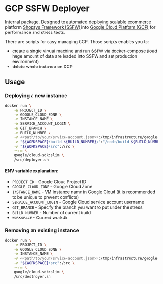 # GCP SSFW Deployer

Internal package. Designed to automated deploying scalable ecommerce platform [Shopsys Framework (SSFW)](https://github.com/shopsys/shopsys) into [Google Cloud Platform (GCP)](https://cloud.google.com/gcp/) for performance and stress tests.

There are scripts for easy managing GCP. Those scripts enables you to:

* create a single virtual machine and run SSFW via docker-compose (load huge amount of data are loaded into SSFW and set production environment)
* delete whole instance on GCP

## Usage
### Deploying a new instance

```bash
docker run \
    -e PROJECT_ID \
    -e GOOGLE_CLOUD_ZONE \
    -e INSTANCE_NAME \
    -e SERVICE_ACCOUNT_LOGIN \
    -e GIT_BRANCH \
    -e BUILD_NUMBER \
    -v <<path/to/your/srvice-account.json>>:/tmp/infrastructure/google-cloud/service-account.json \
    -v "${WORKSPACE}/build-${BUILD_NUMBER}/":"/code/build-${BUILD_NUMBER}/" \
    -v "${WORKSPACE}/src":/src \
    --rm \
    google/cloud-sdk:slim \
    /src/deployer.sh
```

#### ENV variable explanation:

- `PROJECT_ID` - Google Cloud Project ID
- `GOOGLE_CLOUD_ZONE` - Google Cloud Zone 
- `INSTANCE_NAME` - VM instance name in Google Cloud (it is recommended to be unique to prevent conflicts)
- `SERVICE_ACCOUNT_LOGIN` - Google Cloud service account username 
- `GIT_BRANCH` - Specify the branch you want to put under the stress
- `BUILD_NUMBER` - Number of current build
- `WORKSPACE` - Current workdir

### Removing an existing instance

```bash
docker run \
    -e PROJECT_ID \
    -e GOOGLE_CLOUD_ZONE \
    -e INSTANCE_NAME \
    -v <<path/to/your/srvice-account.json>>:/tmp/infrastructure/google-cloud/service-account.json \
    -v "${WORKSPACE}/src":/src \
    --rm \
    google/cloud-sdk:slim \
    /src/destroyer.sh 
```
